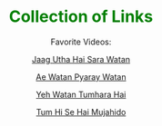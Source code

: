 
<html>


<head>
<title>Arham's Webpage</title>
</head>


<body>
<center>

<h1 style="color:green">Collection of Links</h1>

<p>Favorite Videos:</p>
<p><a href="https://www.youtube.com/watch?v=B617KARwOLY">Jaag Utha Hai Sara Watan</a></p>
<p><a href="https://www.youtube.com/watch?v=R35djFTat3g">Ae Watan Pyaray Watan</a></p>
<p><a href="https://www.youtube.com/watch?v=BrZcOb71P0Q">Yeh Watan Tumhara Hai</a></p>
<p><a href="https://www.youtube.com/watch?v=tZKVWtvgtoc">Tum Hi Se Hai Mujahido</a></p>



</center>
</body>
</html>

